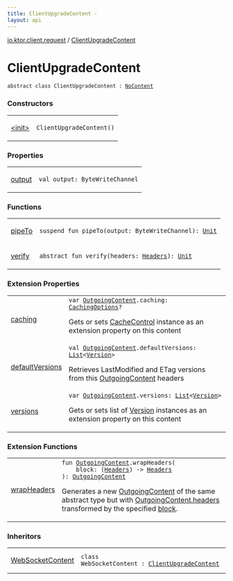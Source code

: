 ```yaml
---
title: ClientUpgradeContent - 
layout: api
---
```


<div class='api-docs-breadcrumbs'><a href="../index.html">io.ktor.client.request</a> / <a href="./index.html">ClientUpgradeContent</a></div>

# ClientUpgradeContent

<div class="signature"><code><span class="keyword">abstract</span> <span class="keyword">class </span><span class="identifier">ClientUpgradeContent</span>&nbsp;<span class="symbol">:</span>&nbsp;<a href="../../io.ktor.http.content/-outgoing-content/-no-content/index.html"><span class="identifier">NoContent</span></a></code></div>

### Constructors

<table class="api-docs-table">
<tbody>
<tr>
<td markdown="1">

<a href="-init-.html">&lt;init&gt;</a>


</td>
<td markdown="1">
<div class="signature"><code><span class="identifier">ClientUpgradeContent</span><span class="symbol">(</span><span class="symbol">)</span></code></div>

</td>
</tr>
</tbody>
</table>

### Properties

<table class="api-docs-table">
<tbody>
<tr>
<td markdown="1">

<a href="output.html">output</a>


</td>
<td markdown="1">
<div class="signature"><code><span class="keyword">val </span><span class="identifier">output</span><span class="symbol">: </span><span class="identifier">ByteWriteChannel</span></code></div>

</td>
</tr>
</tbody>
</table>

### Functions

<table class="api-docs-table">
<tbody>
<tr>
<td markdown="1">

<a href="pipe-to.html">pipeTo</a>


</td>
<td markdown="1">
<div class="signature"><code><span class="keyword">suspend</span> <span class="keyword">fun </span><span class="identifier">pipeTo</span><span class="symbol">(</span><span class="parameterName" id="io.ktor.client.request.ClientUpgradeContent$pipeTo(kotlinx.coroutines.io.ByteWriteChannel)/output">output</span><span class="symbol">:</span>&nbsp;<span class="identifier">ByteWriteChannel</span><span class="symbol">)</span><span class="symbol">: </span><a href="https://kotlinlang.org/api/latest/jvm/stdlib/kotlin/-unit/index.html"><span class="identifier">Unit</span></a></code></div>

</td>
</tr>
<tr>
<td markdown="1">

<a href="verify.html">verify</a>


</td>
<td markdown="1">
<div class="signature"><code><span class="keyword">abstract</span> <span class="keyword">fun </span><span class="identifier">verify</span><span class="symbol">(</span><span class="parameterName" id="io.ktor.client.request.ClientUpgradeContent$verify(io.ktor.http.Headers)/headers">headers</span><span class="symbol">:</span>&nbsp;<a href="../../io.ktor.http/-headers/index.html"><span class="identifier">Headers</span></a><span class="symbol">)</span><span class="symbol">: </span><a href="https://kotlinlang.org/api/latest/jvm/stdlib/kotlin/-unit/index.html"><span class="identifier">Unit</span></a></code></div>

</td>
</tr>
</tbody>
</table>

### Extension Properties

<table class="api-docs-table">
<tbody>
<tr>
<td markdown="1">

<a href="../../io.ktor.http.content/caching.html">caching</a>


</td>
<td markdown="1">
<div class="signature"><code><span class="keyword">var </span><a href="../../io.ktor.http.content/-outgoing-content/index.html"><span class="identifier">OutgoingContent</span></a><span class="symbol">.</span><span class="identifier">caching</span><span class="symbol">: </span><a href="../../io.ktor.http.content/-caching-options/index.html"><span class="identifier">CachingOptions</span></a><span class="symbol">?</span></code></div>

Gets or sets <a href="../../io.ktor.http/-cache-control/index.html">CacheControl</a> instance as an extension property on this content


</td>
</tr>
<tr>
<td markdown="1">

<a href="../../io.ktor.features/default-versions.html">defaultVersions</a>


</td>
<td markdown="1">
<div class="signature"><code><span class="keyword">val </span><a href="../../io.ktor.http.content/-outgoing-content/index.html"><span class="identifier">OutgoingContent</span></a><span class="symbol">.</span><span class="identifier">defaultVersions</span><span class="symbol">: </span><a href="https://kotlinlang.org/api/latest/jvm/stdlib/kotlin.collections/-list/index.html"><span class="identifier">List</span></a><span class="symbol">&lt;</span><a href="../../io.ktor.http.content/-version/index.html"><span class="identifier">Version</span></a><span class="symbol">&gt;</span></code></div>

Retrieves LastModified and ETag versions from this <a href="../../io.ktor.http.content/-outgoing-content/index.html">OutgoingContent</a> headers


</td>
</tr>
<tr>
<td markdown="1">

<a href="../../io.ktor.http.content/versions.html">versions</a>


</td>
<td markdown="1">
<div class="signature"><code><span class="keyword">var </span><a href="../../io.ktor.http.content/-outgoing-content/index.html"><span class="identifier">OutgoingContent</span></a><span class="symbol">.</span><span class="identifier">versions</span><span class="symbol">: </span><a href="https://kotlinlang.org/api/latest/jvm/stdlib/kotlin.collections/-list/index.html"><span class="identifier">List</span></a><span class="symbol">&lt;</span><a href="../../io.ktor.http.content/-version/index.html"><span class="identifier">Version</span></a><span class="symbol">&gt;</span></code></div>

Gets or sets list of <a href="../../io.ktor.http.content/-version/index.html">Version</a> instances as an extension property on this content


</td>
</tr>
</tbody>
</table>

### Extension Functions

<table class="api-docs-table">
<tbody>
<tr>
<td markdown="1">

<a href="../../io.ktor.client.utils/wrap-headers.html">wrapHeaders</a>


</td>
<td markdown="1">
<div class="signature"><code><span class="keyword">fun </span><a href="../../io.ktor.http.content/-outgoing-content/index.html"><span class="identifier">OutgoingContent</span></a><span class="symbol">.</span><span class="identifier">wrapHeaders</span><span class="symbol">(</span><br/>&nbsp;&nbsp;&nbsp;&nbsp;<span class="parameterName" id="io.ktor.client.utils$wrapHeaders(io.ktor.http.content.OutgoingContent, kotlin.Function1((io.ktor.http.Headers, )))/block">block</span><span class="symbol">:</span>&nbsp;<span class="symbol">(</span><a href="../../io.ktor.http/-headers/index.html"><span class="identifier">Headers</span></a><span class="symbol">)</span>&nbsp;<span class="symbol">-&gt;</span>&nbsp;<a href="../../io.ktor.http/-headers/index.html"><span class="identifier">Headers</span></a><br/><span class="symbol">)</span><span class="symbol">: </span><a href="../../io.ktor.http.content/-outgoing-content/index.html"><span class="identifier">OutgoingContent</span></a></code></div>

Generates a new <a href="../../io.ktor.http.content/-outgoing-content/index.html">OutgoingContent</a> of the same abstract type
but with <a href="../../io.ktor.http.content/-outgoing-content/headers.html">OutgoingContent.headers</a> transformed by the specified <a href="../../io.ktor.client.utils/wrap-headers.html#io.ktor.client.utils$wrapHeaders(io.ktor.http.content.OutgoingContent, kotlin.Function1((io.ktor.http.Headers, )))/block">block</a>.


</td>
</tr>
</tbody>
</table>

### Inheritors

<table class="api-docs-table">
<tbody>
<tr>
<td markdown="1">

<a href="../../io.ktor.client.features.websocket/-web-socket-content/index.html">WebSocketContent</a>


</td>
<td markdown="1">
<div class="signature"><code><span class="keyword">class </span><span class="identifier">WebSocketContent</span>&nbsp;<span class="symbol">:</span>&nbsp;<a href="./index.md"><span class="identifier">ClientUpgradeContent</span></a></code></div>

</td>
</tr>
</tbody>
</table>
